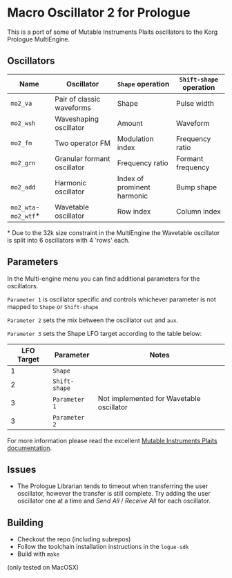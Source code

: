 Macro Oscillator 2 for Prologue
===============================

This is a port of some of Mutable Instruments Plaits oscillators to the Korg Prologue MultiEngine.

Oscillators
-----
| Name | Oscillator | `Shape` operation | `Shift-shape` operation |
|--|--|--|--|
| `mo2_va` | Pair of classic waveforms | Shape | Pulse width |
| `mo2_wsh` | Waveshaping oscillator | Amount | Waveform |
| `mo2_fm` | Two operator FM | Modulation index | Frequency ratio |
| `mo2_grn` | Granular formant oscillator | Frequency ratio | Formant frequency |
| `mo2_add` | Harmonic oscillator |Index of prominent harmonic  | Bump shape |
| `mo2_wta`-`mo2_wtf`* | Wavetable oscillator | Row index | Column index |

\* Due to the 32k size constraint in the MultiEngine the Wavetable oscillator is split into 6 oscillators with 4 'rows' each.

Parameters
----
In the Multi-engine menu you can find additional parameters for the oscillators.

`Parameter 1` is oscillator specific and controls whichever parameter is not mapped to `Shape` or `Shift-shape`

`Parameter 2` sets the mix between the oscillator `out` and `aux`.

`Parameter 3` sets the Shape LFO target according to the table below:

| LFO Target | Parameter     | Notes |
|------------|---------------|-------|
| 1          | `Shape`       |       |
| 2          | `Shift-shape` |       |
| 3          | `Parameter 1` | Not implemented for Wavetable oscillator |
| 3          | `Parameter 2` |       |


For more information please read the excellent [Mutable Instruments Plaits documentation](https://mutable-instruments.net/modules/plaits/manual/).


Issues
----
* The Prologue Librarian tends to timeout when transferring the user oscillator, however the transfer is still complete. Try adding the user oscillator one at a time and _Send All_ / _Receive All_ for each oscillator.

Building
-------
* Checkout the repo (including subrepos)
* Follow the toolchain installation instructions in the `logue-sdk`
* Build with `make`

(only tested on MacOSX)

